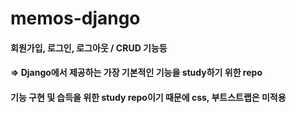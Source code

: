 # memos-django

#### 회원가입, 로그인, 로그아웃 / CRUD 기능등 
#### => Django에서 제공하는 가장 기본적인 기능을 study하기 위한 repo
#### 기능 구현 및 습득을 위한 study repo이기 때문에 css, 부트스트랩은 미적용
